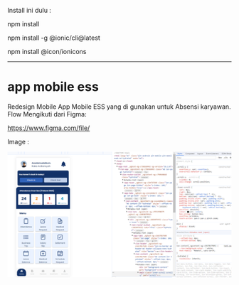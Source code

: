 Install ini dulu :

npm install

npm install -g @ionic/cli@latest

npm install @icon/ionicons



------------------------------------------------------------------------------------------------------------------------------------------


# app mobile ess
Redesign Mobile App Mobile ESS yang di gunakan untuk Absensi karyawan. 
Flow Mengikuti dari Figma:

https://www.figma.com/file/

 
Image :

![myimage-alt-tag](https://github.com/rakaardiansyah/mobileess/blob/master/image/Untitled1.png)




<!-- <ion-header>
  <ion-toolbar color="primary">
    <ion-buttons slot="start" (click)="isBack()">
      <ion-back-button color="light" defaultHref="/jdlberangkat"></ion-back-button>
    </ion-buttons>
    <ion-title>Semua Lembaga</ion-title>
    <ion-buttons slot="end">
      <ion-icon slot="icon-asset" name="filter" />
    </ion-buttons>
  </ion-toolbar>
</ion-header> -->


<!-- ion-toolbar {
    justify-content: center;
    display: flex;
    background-color: #3498db;
    color: white;
    font-size: 18px;
    box-shadow: 0px 2px 4px rgba(0, 0, 0, 0.2);

    ion-title{
        justify-content: center;
        display: flex;
        position: relative;
        text-align: center;
    }

    ion-buttons{
        width: 35px;
    }
} -->